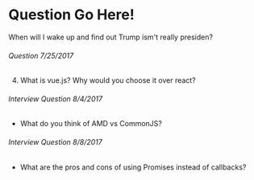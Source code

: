# Question Go Here!
When will I wake up and find out Trump ism't really presiden?

###### Question 7/25/2017
4. What is vue.js?  Why would you choose it over react?


###### Interview Question 8/4/2017

* What do you think of AMD vs CommonJS?

###### Interview Question 8/8/2017

* What are the pros and cons of using Promises instead of callbacks?
